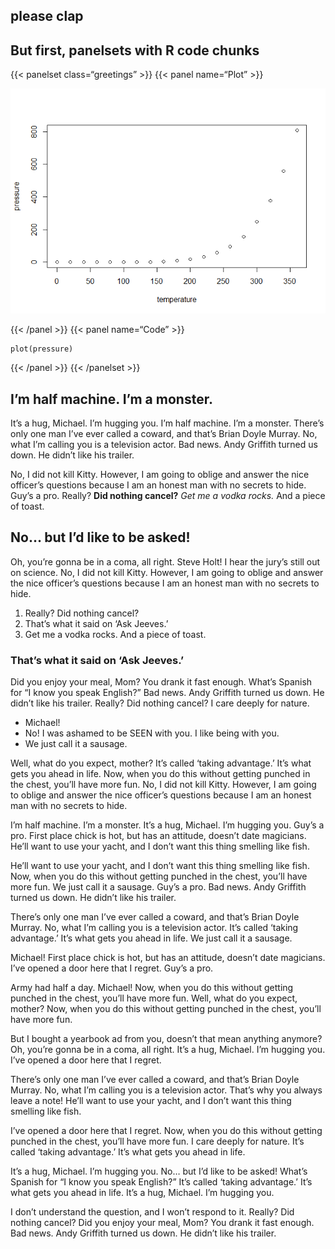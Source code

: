 ## please clap

## But first, panelsets with R code chunks

{{&lt; panelset class=“greetings” &gt;}} {{&lt; panel name=“Plot” &gt;}}

![](index_files/figure-markdown_strict/plot-1.png)

{{&lt; /panel &gt;}} {{&lt; panel name=“Code” &gt;}}

    plot(pressure)

{{&lt; /panel &gt;}} {{&lt; /panelset &gt;}}

## I’m half machine. I’m a monster.

It’s a hug, Michael. I’m hugging you. I’m half machine. I’m a monster.
There’s only one man I’ve ever called a coward, and that’s Brian Doyle
Murray. No, what I’m calling you is a television actor. Bad news. Andy
Griffith turned us down. He didn’t like his trailer.

No, I did not kill Kitty. However, I am going to oblige and answer the
nice officer’s questions because I am an honest man with no secrets to
hide. Guy’s a pro. Really? **Did nothing cancel?** *Get me a vodka
rocks.* And a piece of toast.

## No… but I’d like to be asked!

Oh, you’re gonna be in a coma, all right. Steve Holt! I hear the jury’s
still out on science. No, I did not kill Kitty. However, I am going to
oblige and answer the nice officer’s questions because I am an honest
man with no secrets to hide.

1.  Really? Did nothing cancel?
2.  That’s what it said on ‘Ask Jeeves.’
3.  Get me a vodka rocks. And a piece of toast.

### That’s what it said on ‘Ask Jeeves.’

Did you enjoy your meal, Mom? You drank it fast enough. What’s Spanish
for “I know you speak English?” Bad news. Andy Griffith turned us down.
He didn’t like his trailer. Really? Did nothing cancel? I care deeply
for nature.

-   Michael!
-   No! I was ashamed to be SEEN with you. I like being with you.
-   We just call it a sausage.

Well, what do you expect, mother? It’s called ‘taking advantage.’ It’s
what gets you ahead in life. Now, when you do this without getting
punched in the chest, you’ll have more fun. No, I did not kill Kitty.
However, I am going to oblige and answer the nice officer’s questions
because I am an honest man with no secrets to hide.

I’m half machine. I’m a monster. It’s a hug, Michael. I’m hugging you.
Guy’s a pro. First place chick is hot, but has an attitude, doesn’t date
magicians. He’ll want to use your yacht, and I don’t want this thing
smelling like fish.

He’ll want to use your yacht, and I don’t want this thing smelling like
fish. Now, when you do this without getting punched in the chest, you’ll
have more fun. We just call it a sausage. Guy’s a pro. Bad news. Andy
Griffith turned us down. He didn’t like his trailer.

There’s only one man I’ve ever called a coward, and that’s Brian Doyle
Murray. No, what I’m calling you is a television actor. It’s called
‘taking advantage.’ It’s what gets you ahead in life. We just call it a
sausage.

Michael! First place chick is hot, but has an attitude, doesn’t date
magicians. I’ve opened a door here that I regret. Guy’s a pro.

Army had half a day. Michael! Now, when you do this without getting
punched in the chest, you’ll have more fun. Well, what do you expect,
mother? Now, when you do this without getting punched in the chest,
you’ll have more fun.

But I bought a yearbook ad from you, doesn’t that mean anything anymore?
Oh, you’re gonna be in a coma, all right. It’s a hug, Michael. I’m
hugging you. I’ve opened a door here that I regret.

There’s only one man I’ve ever called a coward, and that’s Brian Doyle
Murray. No, what I’m calling you is a television actor. That’s why you
always leave a note! He’ll want to use your yacht, and I don’t want this
thing smelling like fish.

I’ve opened a door here that I regret. Now, when you do this without
getting punched in the chest, you’ll have more fun. I care deeply for
nature. It’s called ‘taking advantage.’ It’s what gets you ahead in
life.

It’s a hug, Michael. I’m hugging you. No… but I’d like to be asked!
What’s Spanish for “I know you speak English?” It’s called ‘taking
advantage.’ It’s what gets you ahead in life. It’s a hug, Michael. I’m
hugging you.

I don’t understand the question, and I won’t respond to it. Really? Did
nothing cancel? Did you enjoy your meal, Mom? You drank it fast enough.
Bad news. Andy Griffith turned us down. He didn’t like his trailer.
